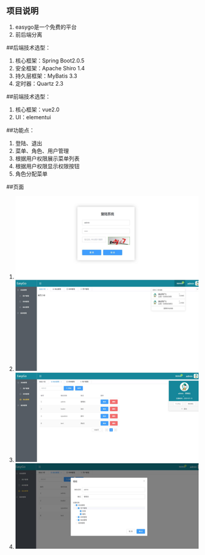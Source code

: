 ## 项目说明
1. easygo是一个免费的平台
2. 前后端分离

##后端技术选型：
1. 核心框架：Spring Boot2.0.5
2. 安全框架：Apache Shiro 1.4
3. 持久层框架：MyBatis 3.3
4. 定时器：Quartz 2.3

##前端技术选型：
1. 核心框架：vue2.0
2. UI：elementui

##功能点：
1. 登陆、退出
2. 菜单、角色、用户管理
3. 根据用户权限展示菜单列表
4. 根据用户权限显示权限按钮
5. 角色分配菜单

##页面
1. ![平台展示](https://raw.githubusercontent.com/octolove/octolove.github.io/master/pt002.jpg)
2. ![平台展示2](https://raw.githubusercontent.com/octolove/octolove.github.io/master/demo1.jpg)
3. ![平台展示3](https://raw.githubusercontent.com/octolove/octolove.github.io/master/demo2.jpg)
3. ![平台展示4](https://raw.githubusercontent.com/octolove/octolove.github.io/master/demo3.jpg)
